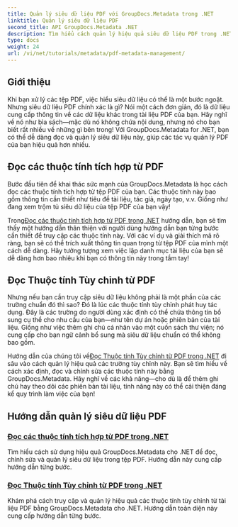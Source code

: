 ```yaml
---
title: Quản lý siêu dữ liệu PDF với GroupDocs.Metadata trong .NET
linktitle: Quản lý siêu dữ liệu PDF
second_title: API GroupDocs.Metadata .NET
description: Tìm hiểu cách quản lý hiệu quả siêu dữ liệu PDF trong .NET bằng GroupDocs.Metadata. Hướng dẫn toàn diện này bao gồm mọi thứ từ việc thêm, chỉnh sửa và trích xuất siêu dữ liệu đến các phương pháp hay nhất để triển khai liền mạch trong các ứng dụng .NET của bạn.
type: docs
weight: 24
url: /vi/net/tutorials/metadata/pdf-metadata-management/
---
```

## Giới thiệu

Khi bạn xử lý các tệp PDF, việc hiểu siêu dữ liệu có thể là một bước ngoặt. Nhưng siêu dữ liệu PDF chính xác là gì? Nói một cách đơn giản, đó là dữ liệu cung cấp thông tin về các dữ liệu khác trong tài liệu PDF của bạn. Hãy nghĩ về nó như bìa sách—mặc dù nó không chứa nội dung, nhưng nó cho bạn biết rất nhiều về những gì bên trong! Với GroupDocs.Metadata for .NET, bạn có thể dễ dàng đọc và quản lý siêu dữ liệu này, giúp các tác vụ quản lý PDF của bạn hiệu quả hơn nhiều.

## Đọc các thuộc tính tích hợp từ PDF

Bước đầu tiên để khai thác sức mạnh của GroupDocs.Metadata là học cách đọc các thuộc tính tích hợp từ tệp PDF của bạn. Các thuộc tính này bao gồm thông tin cần thiết như tiêu đề tài liệu, tác giả, ngày tạo, v.v. Giống như đang xem trộm tủ siêu dữ liệu của tệp PDF của bạn vậy!

 Trong[Đọc các thuộc tính tích hợp từ PDF trong .NET](./reading-built-in-properties-from-pdf/) hướng dẫn, bạn sẽ tìm thấy một hướng dẫn thân thiện với người dùng hướng dẫn bạn từng bước cần thiết để truy cập các thuộc tính này. Với các ví dụ và giải thích mã rõ ràng, bạn sẽ có thể trích xuất thông tin quan trọng từ tệp PDF của mình một cách dễ dàng. Hãy tưởng tượng xem việc lập danh mục tài liệu của bạn sẽ dễ dàng hơn bao nhiêu khi bạn có thông tin này trong tầm tay!

## Đọc Thuộc tính Tùy chỉnh từ PDF

Nhưng nếu bạn cần truy cập siêu dữ liệu không phải là một phần của các trường chuẩn đó thì sao? Đó là lúc các thuộc tính tùy chỉnh phát huy tác dụng. Đây là các trường do người dùng xác định có thể chứa thông tin bổ sung cụ thể cho nhu cầu của bạn—như tên dự án hoặc phiên bản của tài liệu. Giống như việc thêm ghi chú cá nhân vào một cuốn sách thư viện; nó cung cấp cho bạn ngữ cảnh bổ sung mà siêu dữ liệu chuẩn có thể không bao gồm.

 Hướng dẫn của chúng tôi về[Đọc Thuộc tính Tùy chỉnh từ PDF trong .NET](./reading-custom-properties-from-pdf/) đi sâu vào cách quản lý hiệu quả các trường tùy chỉnh này. Bạn sẽ tìm hiểu về cách xác định, đọc và chỉnh sửa các thuộc tính này bằng GroupDocs.Metadata. Hãy nghĩ về các khả năng—cho dù là để thêm ghi chú hay theo dõi các phiên bản tài liệu, tính năng này có thể cải thiện đáng kể quy trình làm việc của bạn!

## Hướng dẫn quản lý siêu dữ liệu PDF
### [Đọc các thuộc tính tích hợp từ PDF trong .NET](./reading-built-in-properties-from-pdf/)
Tìm hiểu cách sử dụng hiệu quả GroupDocs.Metadata cho .NET để đọc, chỉnh sửa và quản lý siêu dữ liệu trong tệp PDF. Hướng dẫn này cung cấp hướng dẫn từng bước.
### [Đọc Thuộc tính Tùy chỉnh từ PDF trong .NET](./reading-custom-properties-from-pdf/)
Khám phá cách truy cập và quản lý hiệu quả các thuộc tính tùy chỉnh từ tài liệu PDF bằng GroupDocs.Metadata cho .NET. Hướng dẫn toàn diện này cung cấp hướng dẫn từng bước.